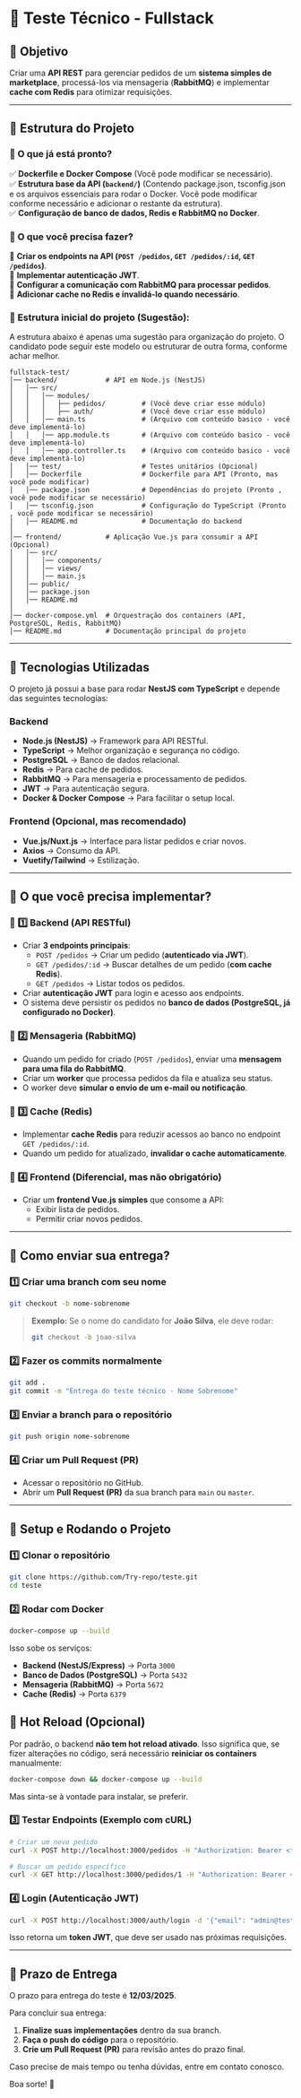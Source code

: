 # 🚀 Teste Técnico - Fullstack

## 📌 Objetivo
Criar uma **API REST** para gerenciar pedidos de um **sistema simples de marketplace**, processá-los via mensageria (**RabbitMQ**) e implementar **cache com Redis** para otimizar requisições.

---

## 📂 Estrutura do Projeto

### 📌 O que já está pronto?
✅ **Dockerfile e Docker Compose** (Você pode modificar se necessário).  
✅ **Estrutura base da API (`backend/`)** (Contendo package.json, tsconfig.json e os arquivos essenciais para rodar o Docker. Você pode modificar conforme necessário e adicionar o restante da estrutura).  
✅ **Configuração de banco de dados, Redis e RabbitMQ no Docker**.

### 📌 O que você precisa fazer?
🔹 **Criar os endpoints na API (`POST /pedidos`, `GET /pedidos/:id`, `GET /pedidos`)**.  
🔹 **Implementar autenticação JWT**.  
🔹 **Configurar a comunicação com RabbitMQ para processar pedidos**.  
🔹 **Adicionar cache no Redis e invalidá-lo quando necessário**.  

### 📌 Estrutura inicial do projeto (Sugestão):
A estrutura abaixo é apenas uma sugestão para organização do projeto. O candidato pode seguir este modelo ou estruturar de outra forma, conforme achar melhor.
```
fullstack-test/
│── backend/            # API em Node.js (NestJS)
│   │── src/
│   │   │── modules/
│   │   │   ├── pedidos/         # (Você deve criar esse módulo)
│   │   │   ├── auth/            # (Você deve criar esse módulo)
│   │   │── main.ts              # (Arquivo com conteúdo basico - você deve implementá-lo)
│   │   │── app.module.ts        # (Arquivo com conteúdo basico - você deve implementá-lo)
│   │   │── app.controller.ts    # (Arquivo com conteúdo basico - você deve implementá-lo)
│   │── test/                    # Testes unitários (Opcional)
│   │── Dockerfile               # Dockerfile para API (Pronto, mas você pode modificar)
│   │── package.json             # Dependências do projeto (Pronto , você pode modificar se necessário)
│   │── tsconfig.json            # Configuração do TypeScript (Pronto , você pode modificar se necessário)
│   │── README.md                # Documentação do backend
│
│── frontend/           # Aplicação Vue.js para consumir a API (Opcional)
│   │── src/
│   │   │── components/
│   │   │── views/
│   │   │── main.js
│   │── public/
│   │── package.json
│   │── README.md
│
│── docker-compose.yml  # Orquestração dos containers (API, PostgreSQL, Redis, RabbitMQ)
│── README.md           # Documentação principal do projeto
```

---

## 📌 Tecnologias Utilizadas
O projeto já possui a base para rodar **NestJS com TypeScript** e depende das seguintes tecnologias:

### **Backend**
- **Node.js (NestJS)** → Framework para API RESTful.
- **TypeScript** → Melhor organização e segurança no código.
- **PostgreSQL** → Banco de dados relacional.
- **Redis** → Para cache de pedidos.
- **RabbitMQ** → Para mensageria e processamento de pedidos.
- **JWT** → Para autenticação segura.
- **Docker & Docker Compose** → Para facilitar o setup local.

### **Frontend (Opcional, mas recomendado)**
- **Vue.js/Nuxt.js** → Interface para listar pedidos e criar novos.
- **Axios** → Consumo da API.
- **Vuetify/Tailwind** → Estilização.

---

## 🚀 O que você precisa implementar?

### 📌 **1️⃣ Backend (API RESTful)**
- Criar **3 endpoints principais**:
  - `POST /pedidos` → Criar um pedido (**autenticado via JWT**).
  - `GET /pedidos/:id` → Buscar detalhes de um pedido (**com cache Redis**).
  - `GET /pedidos` → Listar todos os pedidos.
- Criar **autenticação JWT** para login e acesso aos endpoints.
- O sistema deve persistir os pedidos no **banco de dados (PostgreSQL, já configurado no Docker)**.

### 📌 **2️⃣ Mensageria (RabbitMQ)**
- Quando um pedido for criado (`POST /pedidos`), enviar uma **mensagem para uma fila do RabbitMQ**.
- Criar um **worker** que processa pedidos da fila e atualiza seu status.
- O worker deve **simular o envio de um e-mail ou notificação**.

### 📌 **3️⃣ Cache (Redis)**
- Implementar **cache Redis** para reduzir acessos ao banco no endpoint `GET /pedidos/:id`.
- Quando um pedido for atualizado, **invalidar o cache automaticamente**.

### 📌 **4️⃣ Frontend (Diferencial, mas não obrigatório)**
- Criar um **frontend Vue.js simples** que consome a API:
  - Exibir lista de pedidos.
  - Permitir criar novos pedidos.

---

## 📌 Como enviar sua entrega?
### **1️⃣ Criar uma branch com seu nome**
```sh
git checkout -b nome-sobrenome
```
> **Exemplo:**
> Se o nome do candidato for **João Silva**, ele deve rodar:
> ```sh
> git checkout -b joao-silva
> ```

### **2️⃣ Fazer os commits normalmente**
```sh
git add .
git commit -m "Entrega do teste técnico - Nome Sobrenome"
```

### **3️⃣ Enviar a branch para o repositório**
```sh
git push origin nome-sobrenome
```

### **4️⃣ Criar um Pull Request (PR)**
- Acessar o repositório no GitHub.
- Abrir um **Pull Request (PR)** da sua branch para `main` ou `master`.

---

## 📌 Setup e Rodando o Projeto

### **1️⃣ Clonar o repositório**
```sh
git clone https://github.com/Try-repo/teste.git
cd teste
```

### **2️⃣ Rodar com Docker**
```sh
docker-compose up --build
```
Isso sobe os serviços:
- **Backend (NestJS/Express)** → Porta `3000`
- **Banco de Dados (PostgreSQL)** → Porta `5432`
- **Mensageria (RabbitMQ)** → Porta `5672`
- **Cache (Redis)** → Porta `6379`

## 🚀 Hot Reload (Opcional)

Por padrão, o backend **não tem hot reload ativado**. Isso significa que, se fizer alterações no código, será necessário **reiniciar os containers** manualmente:

```sh
docker-compose down && docker-compose up --build
```

Mas sinta-se à vontade para instalar, se preferir.

### **3️⃣ Testar Endpoints (Exemplo com cURL)**
```sh
# Criar um novo pedido
curl -X POST http://localhost:3000/pedidos -H "Authorization: Bearer <token>" -d '{"produto": "Camiseta", "preco": 100.00}'

# Buscar um pedido específico
curl -X GET http://localhost:3000/pedidos/1 -H "Authorization: Bearer <token>"
```

### **4️⃣ Login (Autenticação JWT)**
```sh
curl -X POST http://localhost:3000/auth/login -d '{"email": "admin@test.com", "password": "123456"}'
```
Isso retorna um **token JWT**, que deve ser usado nas próximas requisições.

---

## 📅 Prazo de Entrega

O prazo para entrega do teste é **12/03/2025**.

Para concluir sua entrega:
1. **Finalize suas implementações** dentro da sua branch.
2. **Faça o push do código** para o repositório.
3. **Crie um Pull Request (PR)** para revisão antes do prazo final.

Caso precise de mais tempo ou tenha dúvidas, entre em contato conosco.

Boa sorte! 🚀  
